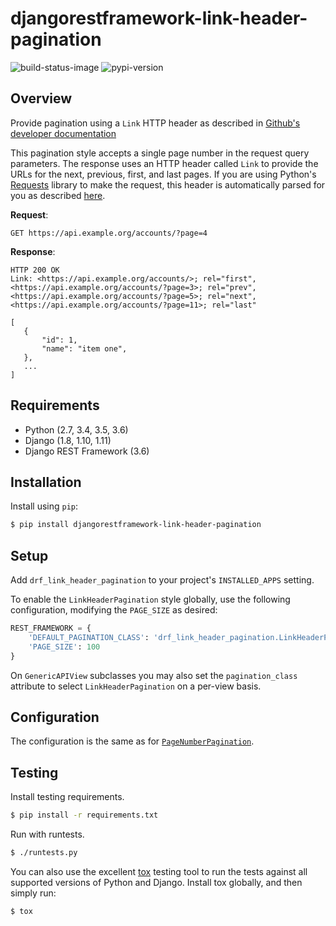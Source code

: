 # djangorestframework-link-header-pagination

![build-status-image][build-status-image] ![pypi-version][pypi-version]

## Overview

Provide pagination using a `Link` HTTP header as described in [Github's developer documentation](github-pagination)

This pagination style accepts a single page number in the request query parameters. The response uses an HTTP header called `Link` to provide the URLs for the next, previous, first, and last pages. If you are using Python's [Requests][requests] library to make the request, this header is automatically parsed for you as described [here][requests-link-header].

**Request**:

    GET https://api.example.org/accounts/?page=4

**Response**:

    HTTP 200 OK
    Link: <https://api.example.org/accounts/>; rel="first", <https://api.example.org/accounts/?page=3>; rel="prev", <https://api.example.org/accounts/?page=5>; rel="next", <https://api.example.org/accounts/?page=11>; rel="last"

    [
       {
           "id": 1,
           "name": "item one",
       },
       ...
    ]

## Requirements

 -  Python (2.7, 3.4, 3.5, 3.6)
 -  Django (1.8, 1.10, 1.11)
 -  Django REST Framework (3.6)

## Installation

Install using ``pip``:

```bash
$ pip install djangorestframework-link-header-pagination
```

## Setup

Add `drf_link_header_pagination` to your project's `INSTALLED_APPS` setting.

To enable the `LinkHeaderPagination` style globally, use the following configuration, modifying the `PAGE_SIZE` as desired:

```python
REST_FRAMEWORK = {
    'DEFAULT_PAGINATION_CLASS': 'drf_link_header_pagination.LinkHeaderPagination',
    'PAGE_SIZE': 100
}
```

On `GenericAPIView` subclasses you may also set the `pagination_class` attribute to select `LinkHeaderPagination` on a per-view basis.

## Configuration

The configuration is the same as for
[`PageNumberPagination`](page-number-pagination-configuration).

## Testing

Install testing requirements.

```bash
$ pip install -r requirements.txt
```

Run with runtests.

```bash
$ ./runtests.py
```

You can also use the excellent [tox](tox) testing tool to run the tests
against all supported versions of Python and Django. Install tox
globally, and then simply run:

```bash
$ tox
```

[build-status-image]: https://secure.travis-ci.org/tbeadle/django-rest-framework-link-header-pagination.svg?branch=master
[pypi-version]: https://img.shields.io/pypi/v/djangorestframework-link-header-pagination.svg
[github-pagination]: https://developer.github.com/guides/traversing-with-pagination/
[requests]: http://docs.python-requests.org
[requests-link-header]: http://docs.python-requests.org/en/master/user/advanced/#link-headers
[page-number-pagination-configuration]: http://www.django-rest-framework.org/api-guide/pagination/#pagenumberpagination
[tox]: http://tox.readthedocs.org/en/latest/
